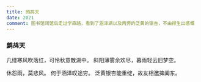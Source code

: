 ```yaml
---
title: 鹧鸪天
date: 2021
comment: 图书馆闭馆后走过学森路，看到了涵泽湖以及两旁的泛黄的银杏，不由得生出感慨
---
```

### 鹧鸪天

几缕寒风吹落红，可怜秋意散湖中。
斜阳薄雾余欢尽，暮雨轻云旧梦空。

休怨雨，莫悲风。
何于涵泽叹途穷。
泛黄银杏能重绽，故友相邀捭阖东。
